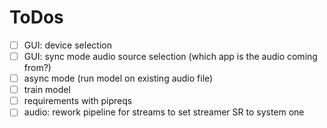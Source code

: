 # ToDos
- [ ] GUI: device selection
- [ ] GUI: sync mode audio source selection (which app is the audio coming from?)
- [ ] async mode (run model on existing audio file)
- [ ] train model
- [ ] requirements with pipreqs
- [ ] audio: rework pipeline for streams to set streamer SR to system one